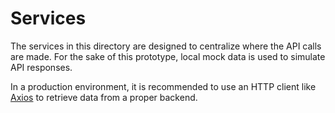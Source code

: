# Services

The services in this directory are designed to centralize where the API calls are made. For the sake of this prototype, local mock data is used to simulate API responses.

In a production environment, it is recommended to use an HTTP client like [Axios](https://axios-http.com/) to retrieve data from a proper backend.
